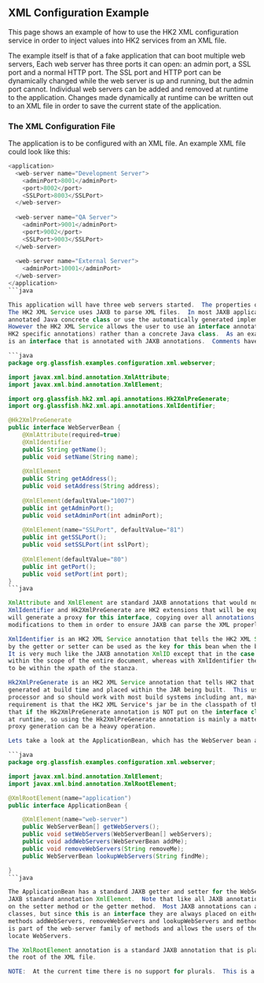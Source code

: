 ## XML Configuration Example

This page shows an example of how to use the HK2 XML configuration service in order to inject
values into HK2 services from an XML file.

The example itself is that of a fake application that can boot multiple web servers, 
Each web server has three ports it can open: an admin port, a SSL port and a normal HTTP port.
The SSL port and HTTP port can be dynamically changed while the web server is up and running, but the
admin port cannot.  Individual web servers can be added and removed at runtime to the
application.  Changes made dynamically at runtime can be written out to an XML file in order
to save the current state of the application.

### The XML Configuration File

The application is to be configured with an XML file.  An example XML file could look like this:

```java
<application>
  <web-server name="Development Server">
    <adminPort>8001</adminPort>
    <port>8002</port>
    <SSLPort>8003</SSLPort>
  </web-server>
  
  <web-server name="QA Server">
    <adminPort>9001</adminPort>
    <port>9002</port>
    <SSLPort>9003</SSLPort>
  </web-server>
  
  <web-server name="External Server">
    <adminPort>10001</adminPort>
  </web-server>
</application>
```java

This application will have three web servers started.  The properties of each of the servers is defined in the XML file.
The HK2 XML Service uses JAXB to parse XML files.  In most JAXB applications the users must supply an
annotated Java concrete class or use the automatically generated implementations JAXB can generate from schema.
However the HK2 XML Service allows the user to use an interface annotated with JAXB annotations (and a few optional
HK2 specific annotations) rather than a concrete Java class.  As an example, lets look at the WebServerBean, which
is an interface that is annotated with JAXB annotations.  Comments have been removed for brevity.

```java
package org.glassfish.examples.configuration.xml.webserver;

import javax.xml.bind.annotation.XmlAttribute;
import javax.xml.bind.annotation.XmlElement;

import org.glassfish.hk2.xml.api.annotations.Hk2XmlPreGenerate;
import org.glassfish.hk2.xml.api.annotations.XmlIdentifier;

@Hk2XmlPreGenerate
public interface WebServerBean {
    @XmlAttribute(required=true)
    @XmlIdentifier
    public String getName();
    public void setName(String name);
    
    @XmlElement
    public String getAddress();
    public void setAddress(String address);
    
    @XmlElement(defaultValue="1007")
    public int getAdminPort();
    public void setAdminPort(int adminPort);
    
    @XmlElement(name="SSLPort", defaultValue="81")
    public int getSSLPort();
    public void setSSLPort(int sslPort);
    
    @XmlElement(defaultValue="80")
    public int getPort();
    public void setPort(int port);
}
```java

XmlAttribute and XmlElement are standard JAXB annotations that would normally only go onto concrete classes.
XmlIdentifier and Hk2XmlPreGenerate are HK2 extensions that will be explained later.  The HK2 XML service
will generate a proxy for this interface, copying over all annotations (and in some cases making slight
modifications to them in order to ensure JAXB can parse the XML properly).

XmlIdentifier is an HK2 XML Service annotation that tells the HK2 XML Service that the attribute represented
by the getter or setter can be used as the key for this bean when the bean is a child of another bean.
It is very much like the JAXB annotation XmlID except that in the case of the XmlID the key must be unique
within the scope of the entire document, whereas with XmlIdentifier the scope of uniqueness only needs
to be within the xpath of the stanza.

Hk2XmlPreGenerate is an HK2 XML Service annotation that tells HK2 that the proxy for this bean should be
generated at build time and placed within the JAR being built.  This uses the standard JSR-269 annotation
processor and so should work with most build systems including ant, maven, gradle and others.  The only
requirement is that the HK2 XML Service's jar be in the classpath of the compiler at compile time.  Note
that if the Hk2XmlPreGenerate annotation is NOT put on the interface class then the proxy will be generated
at runtime, so using the Hk2XmlPreGenerate annotation is mainly a matter of runtime performance, since
proxy generation can be a heavy operation.

Lets take a look at the ApplicationBean, which has the WebServer bean as a child:

```java
package org.glassfish.examples.configuration.xml.webserver;

import javax.xml.bind.annotation.XmlElement;
import javax.xml.bind.annotation.XmlRootElement;

@XmlRootElement(name="application")
public interface ApplicationBean {

    @XmlElement(name="web-server")
    public WebServerBean[] getWebServers();
    public void setWebServers(WebServerBean[] webServers);
    public void addWebServers(WebServerBean addMe);
    public void removeWebServers(String removeMe);
    public WebServerBean lookupWebServers(String findMe);

}
```java

The ApplicationBean has a standard JAXB getter and setter for the WebServerBean which is annotated with the
JAXB standard annotation XmlElement.  Note that like all JAXB annotations the annotation can be placed
on the setter method or the getter method.  Most JAXB annotations can also be placed on fields of concreted
classes, but since this is an interface they are always placed on either the getter or setter.  The
methods addWebServers, removeWebServers and lookupWebServers and methods that the HK2 XML Service understands
is part of the web-server family of methods and allows the users of the API to add, remove and
locate WebServers.

The XmlRootElement annotation is a standard JAXB annotation that is placed on classes that can be at
the root of the XML file.

NOTE:  At the current time there is no support for plurals.  This is a bug that should be fixed.

